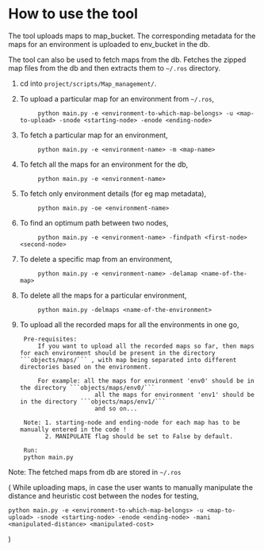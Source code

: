 # How to use the tool

The tool uploads maps to map_bucket. The corresponding metadata for the maps for an environment is uploaded to env_bucket in the db.

The tool can also be used to fetch maps from the db. Fetches the zipped map files from the db and then extracts them to `~/.ros` directory.

                
                 
1. cd into ```project/scripts/Map_management/```.


2. To upload a particular map for an environment from `~/.ros`,
            
            python main.py -e <environment-to-which-map-belongs> -u <map-to-upload> -snode <starting-node> -enode <ending-node>
            
3. To fetch a particular map for an environment,
           
            python main.py -e <environment-name> -m <map-name>            

4. To fetch all the maps for an environment for the db,
            
            python main.py -e <environment-name>
            
5. To fetch only environment details (for eg map metadata),
            
            python main.py -oe <environment-name> 
            
6. To find an optimum path between two nodes,
            
            python main.py -e <environment-name> -findpath <first-node> <second-node>
            
7. To delete a specific map from an environment,
            
            python main.py -e <environment-name> -delamap <name-of-the-map>

8. To delete all the maps for a particular environment,

            python main.py -delmaps <name-of-the-environment>
                        
            
9. To upload all the recorded maps for all the environments in one go,

        Pre-requisites:
            If you want to upload all the recorded maps so far, then maps  for each environment should be present in the directory ```objects/maps/``` , with map being separated into different directories based on the environment.
                    
            For example: all the maps for environment 'env0' should be in the directory ```objects/maps/env0/```
                            all the maps for environment 'env1' should be in the directory ```objects/maps/env1/```
                            and so on...
 
        Note: 1. starting-node and ending-node for each map has to be manually entered in the code !
              2. MANIPULATE flag should be set to False by default. 
          
        Run:    
        python main.py        
                       

Note: The fetched maps from db are stored in `~/.ros`


( 
While uploading maps, in case the user wants to manually manipulate the distance and heuristic cost between the nodes for testing,

    python main.py -e <environment-to-which-map-belongs> -u <map-to-upload> -snode <starting-node> -enode <ending-node> -mani <manipulated-distance> <manipulated-cost>
            
)
